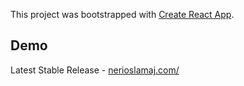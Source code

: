 This project was bootstrapped with [Create React App](https://github.com/facebook/create-react-app).

## Demo

Latest Stable Release - [nerioslamaj.com/](https://nerioslamaj.com/)
